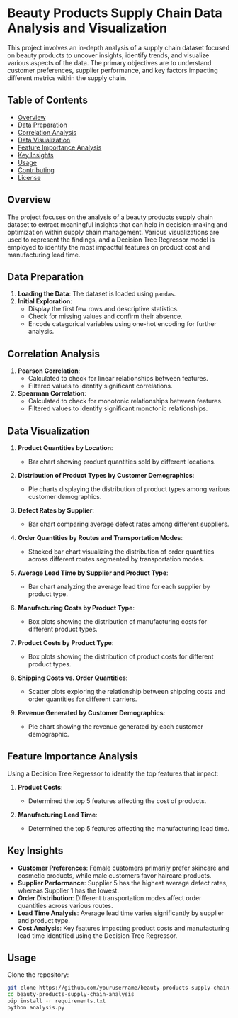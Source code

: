 # Beauty Products Supply Chain Data Analysis and Visualization

This project involves an in-depth analysis of a supply chain dataset focused on beauty products to uncover insights, identify trends, and visualize various aspects of the data. The primary objectives are to understand customer preferences, supplier performance, and key factors impacting different metrics within the supply chain.

## Table of Contents

- [Overview](#overview)
- [Data Preparation](#data-preparation)
- [Correlation Analysis](#correlation-analysis)
- [Data Visualization](#data-visualization)
- [Feature Importance Analysis](#feature-importance-analysis)
- [Key Insights](#key-insights)
- [Usage](#usage)
- [Contributing](#contributing)
- [License](#license)

## Overview

The project focuses on the analysis of a beauty products supply chain dataset to extract meaningful insights that can help in decision-making and optimization within supply chain management. Various visualizations are used to represent the findings, and a Decision Tree Regressor model is employed to identify the most impactful features on product cost and manufacturing lead time.

## Data Preparation

1. **Loading the Data**: The dataset is loaded using `pandas`.
2. **Initial Exploration**:
   - Display the first few rows and descriptive statistics.
   - Check for missing values and confirm their absence.
   - Encode categorical variables using one-hot encoding for further analysis.

## Correlation Analysis

1. **Pearson Correlation**:
   - Calculated to check for linear relationships between features.
   - Filtered values to identify significant correlations.
2. **Spearman Correlation**:
   - Calculated to check for monotonic relationships between features.
   - Filtered values to identify significant monotonic relationships.

## Data Visualization

1. **Product Quantities by Location**:
   - Bar chart showing product quantities sold by different locations.

2. **Distribution of Product Types by Customer Demographics**:
   - Pie charts displaying the distribution of product types among various customer demographics.

3. **Defect Rates by Supplier**:
   - Bar chart comparing average defect rates among different suppliers.

4. **Order Quantities by Routes and Transportation Modes**:
   - Stacked bar chart visualizing the distribution of order quantities across different routes segmented by transportation modes.

5. **Average Lead Time by Supplier and Product Type**:
   - Bar chart analyzing the average lead time for each supplier by product type.

6. **Manufacturing Costs by Product Type**:
   - Box plots showing the distribution of manufacturing costs for different product types.

7. **Product Costs by Product Type**:
   - Box plots showing the distribution of product costs for different product types.

8. **Shipping Costs vs. Order Quantities**:
   - Scatter plots exploring the relationship between shipping costs and order quantities for different carriers.

9. **Revenue Generated by Customer Demographics**:
   - Pie chart showing the revenue generated by each customer demographic.

## Feature Importance Analysis

Using a Decision Tree Regressor to identify the top features that impact:

1. **Product Costs**:
   - Determined the top 5 features affecting the cost of products.

2. **Manufacturing Lead Time**:
   - Determined the top 5 features affecting the manufacturing lead time.

## Key Insights

- **Customer Preferences**: Female customers primarily prefer skincare and cosmetic products, while male customers favor haircare products.
- **Supplier Performance**: Supplier 5 has the highest average defect rates, whereas Supplier 1 has the lowest.
- **Order Distribution**: Different transportation modes affect order quantities across various routes.
- **Lead Time Analysis**: Average lead time varies significantly by supplier and product type.
- **Cost Analysis**: Key features impacting product costs and manufacturing lead time identified using the Decision Tree Regressor.

 ## Usage
 Clone the repository:
   ```bash
   git clone https://github.com/yourusername/beauty-products-supply-chain-analysis.git
   cd beauty-products-supply-chain-analysis
   pip install -r requirements.txt
   python analysis.py

